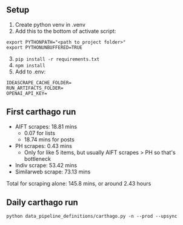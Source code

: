 ## Setup

1. Create python venv in .venv
2. Add this to the bottom of activate script:

```
export PYTHONPATH="<path to project folder>"
export PYTHONUNBUFFERED=TRUE
```

3. `pip install -r requirements.txt`
4. `npm install`
5. Add to .env:

```
IDEASCRAPE_CACHE_FOLDER=
RUN_ARTIFACTS_FOLDER=
OPENAI_API_KEY=
```

## First carthago run

- AIFT scrapes: 18.81 mins
  - 0.07 for lists
  - 18.74 mins for posts
- PH scrapes: 0.43 mins
  - Only for like 5 items, but usually AIFT scrapes > PH so that's bottleneck
- Indiv scrape: 53.42 mins
- Similarweb scrape: 73.13 mins

Total for scraping alone: 145.8 mins, or around 2.43 hours

## Daily carthago run

```
python data_pipeline_definitions/carthago.py -n --prod --upsync
```
